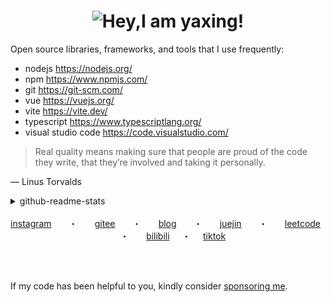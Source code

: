<h1 align="center">
 <picture>
  <source media="(prefers-color-scheme: dark)" srcset="https://readme-typing-svg.demolab.com?font=Fira+Code&weight=600&size=27&pause=1000&color=FFFFFF&vCenter=true&random=false&width=435&height=31&lines=Hey%2CI+am+yaxing!%F0%9F%91%8B">
  <source media="(prefers-color-scheme: light)" srcset="https://readme-typing-svg.demolab.com?font=Fira+Code&weight=600&size=27&pause=1000&color=666666&vCenter=true&random=false&width=435&height=31&lines=Hey%2CI+am+yaxing!%F0%9F%91%8B">
  <img alt="Hey,I am yaxing!" src="">
 </picture>
</h1>

<div>
  <p>Open source libraries, frameworks, and tools that I use frequently: </p>
  <ul>
    <li>nodejs <a href="https://nodejs.org/">https://nodejs.org/</a></li> 
    <li>npm <a href="https://www.npmjs.com/">https://www.npmjs.com/</a></li>
    <li>git <a href="https://git-scm.com/">https://git-scm.com/</a></li>
    <li>vue <a href="https://vuejs.org/">https://vuejs.org/</a></li>
    <li>vite <a href="https://vite.dev/">https://vite.dev/</a></li>
    <li>typescript <a href="https://www.typescriptlang.org/">https://www.typescriptlang.org/</a></li>
    <li>visual studio code <a href="https://code.visualstudio.com/">https://code.visualstudio.com/</a></li>
  </ul>
</div>

> Real quality means making sure that people are proud of the code they write, that they’re involved and taking it personally.

— Linus Torvalds

<div>
 <details>
  <summary>github-readme-stats</summary>
  <br />
  <picture>
    <source media="(prefers-color-scheme: dark)" srcset="https://github-readme-stats.vercel.app/api?username=yaxingson&theme=dark">
    <source media="(prefers-color-scheme: light)" srcset="https://github-readme-stats.vercel.app/api?username=yaxingson">
    <img height="190" src="https://github-readme-stats.vercel.app/api?username=yaxingson&theme=tokyonight" width="45%" />
  </picture>
  <picture>
   <source media="(prefers-color-scheme: dark)" srcset="https://github-readme-streak-stats.herokuapp.com/?user=yaxingson&theme=dark">
   <source media="(prefers-color-scheme: light)" srcset="https://github-readme-streak-stats.herokuapp.com/?user=yaxingson">
   <img height="190" align="right" src="https://github-readme-streak-stats.herokuapp.com/?user=yaxingson" width="50%" /> 
  </picture>
 </details>
</div>

<br />

<div align="center">
   <a href="">instagram</a>
   &nbsp; &nbsp; &nbsp; ・ &nbsp; &nbsp; &nbsp;
  <a href="">gitee</a>
   &nbsp; &nbsp; &nbsp; ・ &nbsp; &nbsp; &nbsp;
  <a href="">blog</a>
  &nbsp; &nbsp; &nbsp;  ・ &nbsp; &nbsp; &nbsp;
  <a href="">juejin</a>
  &nbsp; &nbsp; &nbsp;  ・ &nbsp; &nbsp; &nbsp;
  <a href="">leetcode</a>
  &nbsp; &nbsp; &nbsp;  ・ &nbsp; &nbsp; &nbsp;
  <a href="">bilibili</a>
  &nbsp;&nbsp;&nbsp;  ・  &nbsp;&nbsp;&nbsp;
 <a href="">tiktok</a>
</div>

<br /> <br />

<p>If my code has been helpful to you, kindly consider <a href="/">sponsoring me</a>. </p>

